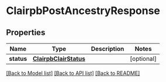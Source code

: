 # ClairpbPostAncestryResponse

## Properties
Name | Type | Description | Notes
------------ | ------------- | ------------- | -------------
**status** | [**ClairpbClairStatus**](ClairpbClairStatus.md) |  | [optional] 

[[Back to Model list]](../README.md#documentation-for-models) [[Back to API list]](../README.md#documentation-for-api-endpoints) [[Back to README]](../README.md)


